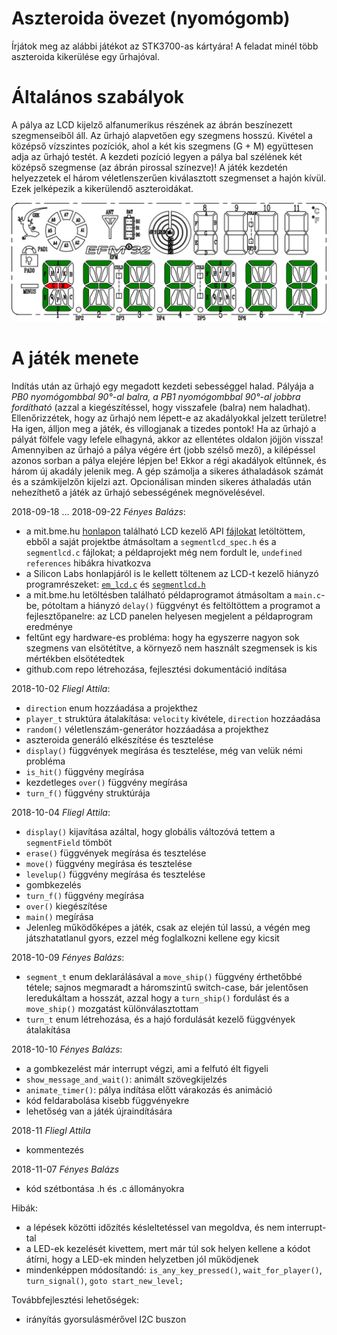 ﻿# Aszteroida övezet (nyomógomb)

Írjátok meg az alábbi játékot az STK3700-as kártyára! A feladat minél több aszteroida kikerülése egy űrhajóval.

# Általános szabályok
A pálya az LCD kijelző alfanumerikus részének az ábrán beszínezett szegmenseiből áll. Az űrhajó alapvetően egy szegmens hosszú. Kivétel a középső vízszintes pozíciók, ahol a két kis szegmens (G + M) együttesen adja az űrhajó testét. A kezdeti pozíció legyen a pálya bal szélének két középső szegmense (az ábrán pirossal színezve)! A játék kezdetén helyezzetek el három véletlenszerűen kiválasztott szegmenset a hajón kívül. Ezek jelképezik a kikerülendő aszteroidákat.

![](img/LCD_snake_and_asteroid.png)

# A játék menete
Indítás után az űrhajó egy megadott kezdeti sebességgel halad. Pályája a *PB0 nyomógombbal 90°-al balra, a PB1 nyomógombbal 90°-al jobbra fordítható* (azzal a kiegészítéssel, hogy visszafele (balra) nem haladhat). Ellenőrizzétek, hogy az űrhajó nem lépett-e az akadályokkal jelzett területre! Ha igen, álljon meg a játék, és villogjanak a tizedes pontok! Ha az űrhajó a pályát fölfele vagy lefele elhagyná, akkor az ellentétes oldalon jöjjön vissza! Amennyiben az űrhajó a pálya végére ért (jobb szélső mező), a kilépéssel azonos sorban a pálya elejére lépjen be! Ekkor a régi akadályok eltűnnek, és három új akadály jelenik meg. A gép számolja a sikeres áthaladások számát és a számkijelzőn kijelzi azt. Opcionálisan minden sikeres áthaladás után nehezíthető a játék az űrhajó sebességének megnövelésével.

2018-09-18 ... 2018-09-22 *Fényes Balázs*:
* a mit.bme.hu [honlapon](https://www.mit.bme.hu/oktatas/targyak/vimiac06/feladatok) található LCD kezelő API [fájlokat](http://www.mit.bme.hu/system/files/oktatas/targyak/vedett/10506/ExampleProject.zip) letöltöttem, ebből a saját projektbe átmásoltam a `segmentlcd_spec.h` és a `segmentlcd.c` fájlokat; a példaprojekt még nem fordult le, `undefined references` hibákra hivatkozva
* a Silicon Labs honlapjáról is le kellett töltenem az LCD-t kezelő hiányzó programrészeket: [`em_lcd.c`](https://siliconlabs.github.io/Gecko_SDK_Doc/efm32g/html/em__lcd_8c_source.html) és [`segmentlcd.h`](https://siliconlabs.github.io/Gecko_SDK_Doc/efm32g/html/segmentlcd_8h_source.html)
* a mit.bme.hu letöltésben található példaprogramot átmásoltam a `main.c`-be, pótoltam a hiányzó `delay()` függvényt és feltöltöttem a programot a fejlesztőpanelre: az LCD panelen helyesen megjelent a példaprogram eredménye
* feltűnt egy hardware-es probléma: hogy ha egyszerre nagyon sok szegmens van elsötétítve, a környező nem használt szegmensek is kis mértékben elsötétedtek
* github.com repo létrehozása, fejlesztési dokumentáció indítása

2018-10-02 *Fliegl Attila*:
* `direction` enum hozzáadása a projekthez
* `player_t` struktúra átalakítása: `velocity` kivétele, `direction` hozzáadása
* `random()` véletlenszám-generátor hozzáadása a projekthez
* aszteroida generáló elkészítése és tesztelése
* `display()` függvények megírása és tesztelése, még van velük némi probléma
* `is_hit()` függvény megírása
* kezdetleges `over()` függvény megírása
* `turn_f()` függvény struktúrája
  
2018-10-04 *Fliegl Attila*:
* `display()` kijavítása azáltal, hogy globális változóvá tettem a `segmentField` tömböt
* `erase()` függvények megírása és tesztelése
* `move()` függvény megírása és tesztelése
* `levelup()` függvény megírása és tesztelése
* gombkezelés
* `turn_f()` függvény megírása
* `over()` kiegészítése
* `main()` megírása
* Jelenleg működőképes a játék, csak az elején túl lassú, a végén meg játszhatatlanul gyors, ezzel még foglalkozni kellene egy kicsit

2018-10-09 *Fényes Balázs*:
* `segment_t` enum deklarálásával a `move_ship()` függvény érthetőbbé tétele; sajnos megmaradt a háromszintű switch-case, bár jelentősen leredukáltam a hosszát, azzal hogy a `turn_ship()` fordulást és a `move_ship()` mozgatást különválasztottam
* `turn_t` enum létrehozása, és a hajó fordulását kezelő függvények átalakítása

2018-10-10 *Fényes Balázs*:
* a gombkezelést már interrupt végzi, ami a felfutó élt figyeli
* `show_message_and_wait()`: animált szövegkijelzés
* `animate_timer()`: pálya indítása előtt várakozás és animáció
* kód feldarabolása kisebb függvényekre
* lehetőség van a játék újraindítására

2018-11 *Fliegl Attila*
* kommentezés

2018-11-07 *Fényes Balázs*
* kód szétbontása .h és .c állományokra

Hibák:
* a lépések közötti időzítés késleltetéssel van megoldva, és nem interrupt-tal
* a LED-ek kezelését kivettem, mert már túl sok helyen kellene a kódot átírni, hogy a LED-ek minden helyzetben jól működjenek
* mindenképpen módosítandó: `is_any_key_pressed()`, `wait_for_player()`, `turn_signal()`, `goto start_new_level;`

Továbbfejlesztési lehetőségek:
* irányítás gyorsulásmérővel I2C buszon
